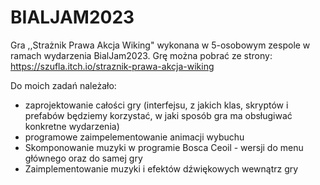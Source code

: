 # BIALJAM2023

Gra ,,Strażnik Prawa Akcja Wiking" wykonana w 5-osobowym zespole w ramach wydarzenia BialJam2023. Grę można pobrać ze strony: https://szufla.itch.io/straznik-prawa-akcja-wiking

Do moich zadań należało:
- zaprojektowanie całości gry (interfejsu, z jakich klas, skryptów i prefabów będziemy korzystać, w jaki sposób gra ma obsługiwać konkretne wydarzenia)
- programowe zaimpelementowanie animacji wybuchu 
- Skomponowanie muzyki w programie Bosca Ceoil - wersji do menu głównego oraz do samej gry
- Zaimplementowanie muzyki i efektów dźwiękowych wewnątrz gry
